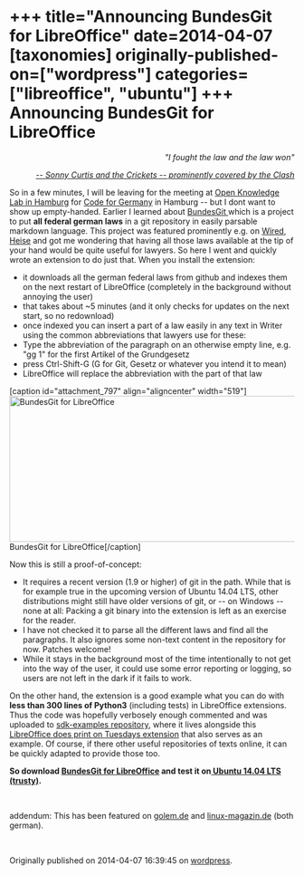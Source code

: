 +++
title="Announcing BundesGit for LibreOffice"
date=2014-04-07
[taxonomies]
originally-published-on=["wordpress"]
categories=["libreoffice", "ubuntu"]
+++
Announcing BundesGit for LibreOffice
====================================

<p style="text-align:right;"><em>"I fought the law and the law won"</em></p>
<p style="text-align:right;"><a href="https://www.youtube.com/watch?v=FKIzjF25sP8"><em>-- Sonny Curtis and the Crickets -- prominently covered by the Clash</em></a></p>
<p style="text-align:left;">So in a few minutes, I will be leaving for the meeting at <a href="http://pad.opendatacloud.de/p/OK-Lab-HH">Open Knowledge Lab in Hamburg</a> for <a href="http://codefor.de/">Code for Germany</a> in Hamburg -- but I dont want to show up empty-handed. Earlier I learned about <a href="http://okfnlabs.org/blog/2012/12/13/bundesgit-german-laws-on-github.html">BundesGit </a>which is a project to put <strong>all federal german laws</strong> in a git repository in easily parsable markdown language. This project was featured prominently e.g. on <a href="http://www.wired.com/2012/08/bundestag/">Wired</a>, <a href="http://www.heise.de/open/meldung/Entwicklungshistorie-von-Gesetzen-mit-Git-verfolgen-1662758.html">Heise</a> and got me wondering that having all those laws available at the tip of your hand would be quite useful for lawyers. So here I went and quickly wrote an extension to do just that. When you install the extension:</p>

<ul>
	<li>it downloads all the german federal laws from github and indexes them on the next restart of LibreOffice (completely in the background without annoying the user)</li>
	<li>that takes about ~5 minutes (and it only checks for updates on the next start, so no redownload)</li>
	<li>once indexed you can insert a part of a law easily in any text in Writer using the common abbreviations that lawyers use for these:</li>
	<li>Type the abbreviation of the paragraph on an otherwise empty line, e.g. "gg 1" for the first Artikel of the Grundgesetz</li>
	<li>press Ctrl-Shift-G (G for Git, Gesetz or whatever you intend it to mean)</li>
	<li>LibreOffice will replace the abbreviation with the part of that law</li>
</ul>
[caption id="attachment_797" align="aligncenter" width="519"]<a href="/img/wp/2014/04/bundesgit.png"><img class="size-large wp-image-797" src="/img/wp/2014/04/bundesgit.png?w=519" alt="BundesGit for LibreOffice" width="519" height="258" /></a> BundesGit for LibreOffice[/caption]

Now this is still a proof-of-concept:
<ul>
	<li>It requires a recent version (1.9 or higher) of git in the path. While that is for example true in the upcoming version of Ubuntu 14.04 LTS, other distributions might still have older versions of git, or -- on Windows -- none at all: Packing a git binary into the extension is left as an exercise for the reader.</li>
	<li>I have not checked it to parse all the different laws and find all the paragraphs. It also ignores some non-text content in the repository for now. Patches welcome!</li>
	<li>While it stays in the background most of the time intentionally to not get into the way of the user, it could use some error reporting or logging, so users are not left in the dark if it fails to work.</li>
</ul>
On the other hand, the extension is a good example what you can do with<strong> less than 300 lines of Python3</strong> (including tests) in LibreOffice extensions. Thus the code was hopefully verbosely enough commented and was uploaded to <a href="https://gerrit.libreoffice.org/gitweb?p=sdk-examples.git;a=tree;f=BundesGit;h=2f5700e7687f5506c729c29f8a306591314647e0;hb=42523afbd67b1f9ac3f7cece8ce93fed8e3f3435">sdk-examples repository</a>, where it lives alongside this <a href="http://skyfromme.wordpress.com/2013/04/01/libreoffice-prints-on-tuesdays-only/">LibreOffice does print on Tuesdays extension</a> that also serves as an example. Of course, if there other useful repositories of texts online, it can be quickly adapted to provide those too.

<strong>So download <a href="http://people.canonical.com/~bjoern/presentations/bundesgit.oxt">BundesGit for LibreOffice</a> and test it on<a href="http://cdimage.ubuntu.com/daily-live/current/"> Ubuntu 14.04 LTS (trusty)</a>.</strong>

&nbsp;

addendum: This has been featured on <a href="http://www.golem.de/news/dank-git-aktuelle-bundesgesetze-in-libreoffice-1404-105687.html">golem.de</a> and <a href="http://www.linux-magazin.de/NEWS/Bundesgit-fuer-Libre-Office/%28language%29/ger-DE">linux-magazin.de</a> (both german).

&nbsp;

Originally published on 2014-04-07 16:39:45 on [wordpress](https://skyfromme.wordpress.com/2014/04/07/announcing-bundesgit-for-libreoffice/).
